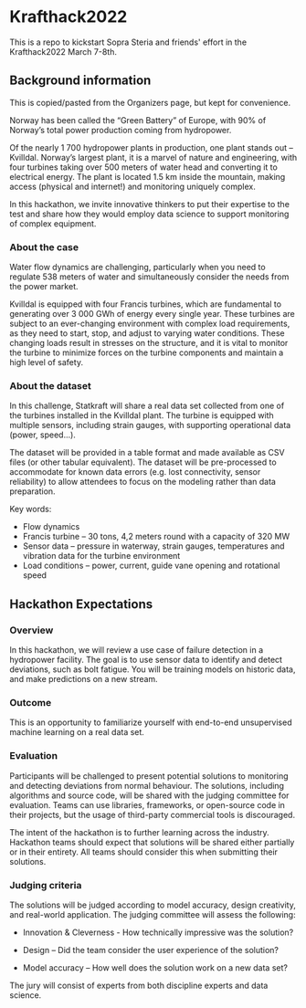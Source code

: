 # Krafthack2022
This is a repo to kickstart Sopra Steria and friends' effort in the Krafthack2022 March 7-8th.

## Background information
This is copied/pasted from the Organizers page, but kept for convenience. 

Norway has been called the “Green Battery” of Europe, with 90% of Norway’s total power production coming from hydropower.

Of the nearly 1 700 hydropower plants in production, one plant stands out – Kvilldal. Norway’s largest plant, it is a marvel of nature and engineering, with four turbines taking over 500 meters of water head and converting it to electrical energy. The plant is located 1.5 km inside the mountain, making access (physical and internet!) and monitoring uniquely complex.

In this hackathon, we invite innovative thinkers to put their expertise to the test and share how they would employ data science to support monitoring of complex equipment.

### About the case

 Water flow dynamics are challenging, particularly when you need to regulate 538 meters of water and simultaneously consider the needs from the power market.

Kvilldal is equipped with four Francis turbines, which are fundamental to generating over 3 000 GWh of energy every single year. These turbines are subject to an ever-changing environment with complex load requirements, as they need to start, stop, and adjust to varying water conditions. These changing loads result in stresses on the structure, and it is vital to monitor the turbine to minimize forces on the turbine components and maintain a high level of safety.

### About the dataset

 In this challenge, Statkraft will share a real data set collected from one of the turbines installed in the Kvilldal plant. The turbine is equipped with multiple sensors, including strain gauges, with supporting operational data (power, speed...).

The dataset will be provided in a table format and made available as CSV files (or other tabular equivalent). The dataset will be pre-processed to accommodate for known data errors (e.g. lost connectivity, sensor reliability) to allow attendees to focus on the modeling rather than data preparation.

Key words:

* Flow dynamics
* Francis turbine – 30 tons, 4,2 meters round with a capacity of 320 MW
* Sensor data – pressure in waterway, strain gauges, temperatures and vibration data for the turbine environment
* Load conditions – power, current, guide vane opening and rotational speed


## Hackathon Expectations

### Overview

In this hackathon, we will review a use case of failure detection in a hydropower facility. The goal is to use sensor data to identify and detect deviations, such as bolt fatigue. You will be training models on historic data, and make predictions on a new stream.

### Outcome

This is an opportunity to familiarize yourself with end-to-end unsupervised machine learning on a real data set.

### Evaluation

Participants will be challenged to present potential solutions to monitoring and detecting deviations from normal behaviour. The solutions, including algorithms and source code, will be shared with the judging committee for evaluation. Teams can use libraries, frameworks, or open-source code in their projects, but the usage of third-party commercial tools is discouraged.

The intent of the hackathon is to further learning across the industry. Hackathon teams should expect that solutions will be shared either partially or in their entirety. All teams should consider this when submitting their solutions.

### Judging criteria

The solutions will be judged according to model accuracy, design creativity, and real-world application. The judging committee will assess the following:

* Innovation & Cleverness - How technically impressive was the solution?

* Design – Did the team consider the user experience of the solution?

* Model accuracy – How well does the solution work on a new data set?

The jury will consist of experts from both discipline experts and data science.
